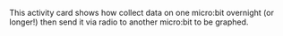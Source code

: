 This activity card shows how collect data on one micro:bit overnight (or longer!) then send it via radio to another micro:bit to be graphed.
